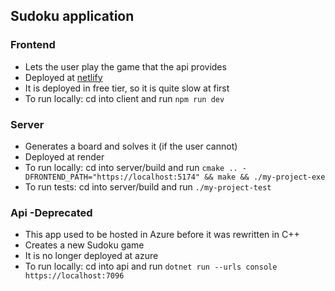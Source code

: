 ## Sudoku application

### Frontend

- Lets the user play the game that the api provides
- Deployed at [netlify](https://erikssudoku.netlify.app/)
- It is deployed in free tier, so it is quite slow at first
- To run locally: cd into client and run `npm run dev`

### Server

- Generates a board and solves it (if the user cannot)
- Deployed at render
- To run locally: cd into server/build and run `cmake .. -DFRONTEND_PATH="https://localhost:5174" && make && ./my-project-exe`
- To run tests: cd into server/build and run `./my-project-test`

### Api -Deprecated

- This app used to be hosted in Azure before it was rewritten in C++
- Creates a new Sudoku game
- It is no longer deployed at azure
- To run locally: cd into api and run `dotnet run --urls console https://localhost:7096`
